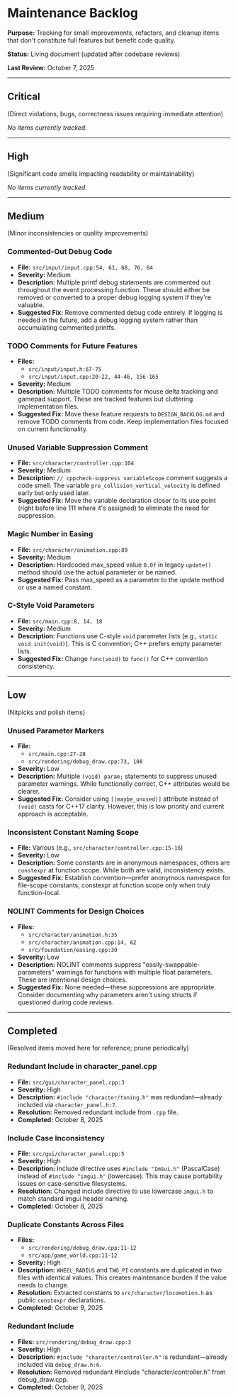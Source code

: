 # Maintenance Backlog

**Purpose:** Tracking for small improvements, refactors, and cleanup items that don't constitute full features but benefit code quality.

**Status:** Living document (updated after codebase reviews)

**Last Review:** October 7, 2025

---

## Critical

(Direct violations, bugs, correctness issues requiring immediate attention)

*No items currently tracked.*

---

## High

(Significant code smells impacting readability or maintainability)

*No items currently tracked.*

---

## Medium

(Minor inconsistencies or quality improvements)

### Commented-Out Debug Code
- **File:** `src/input/input.cpp:54, 61, 68, 76, 84`
- **Severity:** Medium
- **Description:** Multiple printf debug statements are commented out throughout the event processing function. These should either be removed or converted to a proper debug logging system if they're valuable.
- **Suggested Fix:** Remove commented debug code entirely. If logging is needed in the future, add a debug logging system rather than accumulating commented printfs.

### TODO Comments for Future Features
- **Files:**
  - `src/input/input.h:67-75`
  - `src/input/input.cpp:20-22, 44-46, 156-165`
- **Severity:** Medium
- **Description:** Multiple TODO comments for mouse delta tracking and gamepad support. These are tracked features but cluttering implementation files.
- **Suggested Fix:** Move these feature requests to `DESIGN_BACKLOG.md` and remove TODO comments from code. Keep implementation files focused on current functionality.

### Unused Variable Suppression Comment
- **File:** `src/character/controller.cpp:104`
- **Severity:** Medium
- **Description:** `// cppcheck-suppress variableScope` comment suggests a code smell. The variable `pre_collision_vertical_velocity` is defined early but only used later.
- **Suggested Fix:** Move the variable declaration closer to its use point (right before line 111 where it's assigned) to eliminate the need for suppression.

### Magic Number in Easing
- **File:** `src/character/animation.cpp:89`
- **Severity:** Medium
- **Description:** Hardcoded max_speed value `8.0f` in legacy `update()` method should use the actual parameter or be named.
- **Suggested Fix:** Pass max_speed as a parameter to the update method or use a named constant.

### C-Style Void Parameters
- **File:** `src/main.cpp:8, 14, 18`
- **Severity:** Medium
- **Description:** Functions use C-style `void` parameter lists (e.g., `static void init(void)`). This is C convention; C++ prefers empty parameter lists.
- **Suggested Fix:** Change `func(void)` to `func()` for C++ convention consistency.

---

## Low

(Nitpicks and polish items)

### Unused Parameter Markers
- **File:** 
  - `src/main.cpp:27-28`
  - `src/rendering/debug_draw.cpp:73, 108`
- **Severity:** Low
- **Description:** Multiple `(void) param;` statements to suppress unused parameter warnings. While functionally correct, C++ attributes would be clearer.
- **Suggested Fix:** Consider using `[[maybe_unused]]` attribute instead of `(void)` casts for C++17 clarity. However, this is low priority and current approach is acceptable.

### Inconsistent Constant Naming Scope
- **File:** Various (e.g., `src/character/controller.cpp:15-16`)
- **Severity:** Low
- **Description:** Some constants are in anonymous namespaces, others are `constexpr` at function scope. While both are valid, inconsistency exists.
- **Suggested Fix:** Establish convention—prefer anonymous namespace for file-scope constants, constexpr at function scope only when truly function-local.

### NOLINT Comments for Design Choices
- **Files:**
  - `src/character/animation.h:35`
  - `src/character/animation.cpp:14, 62`
  - `src/foundation/easing.cpp:30`
- **Severity:** Low
- **Description:** NOLINT comments suppress "easily-swappable-parameters" warnings for functions with multiple float parameters. These are intentional design choices.
- **Suggested Fix:** None needed—these suppressions are appropriate. Consider documenting why parameters aren't using structs if questioned during code reviews.

---

## Completed

(Resolved items moved here for reference; prune periodically)

### Redundant Include in character_panel.cpp
- **File:** `src/gui/character_panel.cpp:3`
- **Severity:** High
- **Description:** `#include "character/tuning.h"` was redundant—already included via `character_panel.h:7`.
- **Resolution:** Removed redundant include from `.cpp` file.
- **Completed:** October 8, 2025

### Include Case Inconsistency
- **File:** `src/gui/character_panel.cpp:5`
- **Severity:** High
- **Description:** Include directive uses `#include "ImGui.h"` (PascalCase) instead of `#include "imgui.h"` (lowercase). This may cause portability issues on case-sensitive filesystems.
- **Resolution:** Changed include directive to use lowercase `imgui.h` to match standard imgui header naming.
- **Completed:** October 8, 2025

### Duplicate Constants Across Files
- **Files:** 
  - `src/rendering/debug_draw.cpp:11-12`
  - `src/app/game_world.cpp:11-12`
- **Severity:** High
- **Description:** `WHEEL_RADIUS` and `TWO_PI` constants are duplicated in two files with identical values. This creates maintenance burden if the value needs to change.
- **Resolution:** Extracted constants to `src/character/locomotion.h` as public `constexpr` declarations.
- **Completed:** October 9, 2025

### Redundant Include
- **Files:** `src/rendering/debug_draw.cpp:3`
- **Severity:** High
- **Description:** `#include "character/controller.h"` is redundant—already included via `debug_draw.h:6`.
- **Resolution:** Removed redundant #include "character/controller.h" from debug_draw.cpp.
- **Completed:** October 9, 2025
